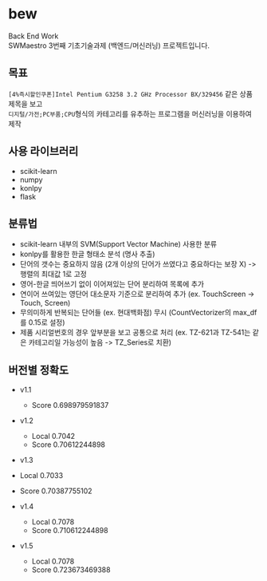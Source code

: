 # bew
Back End Work  
SWMaestro 3번째 기초기술과제 (백엔드/머신러닝) 프로젝트입니다.

  
  

## 목표
`[4%즉시할인쿠폰]Intel Pentium G3258 3.2 GHz Processor BX/329456` 같은 상품 제목을 보고  
`디지털/가전;PC부품;CPU`형식의 카테고리를 유추하는 프로그램을 머신러닝을 이용하여 제작
   

## 사용 라이브러리
- scikit-learn
- numpy 
- konlpy
- flask

  
  

## 분류법
- scikit-learn 내부의 SVM(Support Vector Machine) 사용한 분류
- konlpy를 활용한 한글 형태소 분석 (명사 추출)
- 단어의 갯수는 중요하지 않음 (2개 이상의 단어가 쓰였다고 중요하다는 보장 X) -> 행렬의 최대값 1로 고정
- 영어-한글 띄어쓰기 없이 이어져있는 단어 분리하여 목록에 추가
- 연이어 쓰여있는 영단어 대소문자 기준으로 분리하여 추가 (ex. TouchScreen -> Touch, Screen)
- 무의미하게 반복되는 단어들 (ex. 현대백화점) 무시 (CountVectorizer의 max_df를 0.15로 설정)
- 제품 시리얼번호의 경우 앞부분을 보고 공통으로 처리 (ex. TZ-621과 TZ-541는 같은 카테고리일 가능성이 높음 -> TZ_Series로 치환)

  
  

## 버전별 정확도

- v1.1
  - Score 	0.698979591837

- v1.2 
  - Local	0.7042
  - Score 	0.70612244898

-  v1.3
  - Local	0.7033
  - Score 	0.70387755102

- v1.4
  - Local	0.7078
  - Score 	0.710612244898

- v1.5
  - Local	0.7078
  - Score 	0.723673469388
